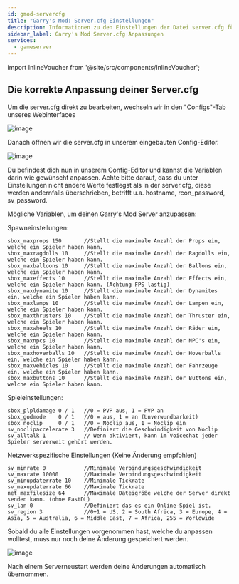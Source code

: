 ```yaml
---
id: gmod-servercfg
title: "Garry's Mod: Server.cfg Einstellungen"
description: Informationen zu den Einstellungen der Datei server.cfg für deinen Garry's Mod Server von ZAP-Hosting - ZAP-Hosting.com Dokumentation
sidebar_label: Garry's Mod Server.cfg Anpassungen
services:
  - gameserver
---
```


import InlineVoucher from '@site/src/components/InlineVoucher';

<InlineVoucher />

## Die korrekte Anpassung deiner Server.cfg

Um die server.cfg direkt zu bearbeiten, wechseln wir in den "Configs"-Tab unseres Webinterfaces

![image](https://screensaver01.zap-hosting.com/index.php/s/XpikEaKQXygdndN/preview)

Danach öffnen wir die server.cfg in unserem eingebauten Config-Editor.

![image](https://screensaver01.zap-hosting.com/index.php/s/9BQASHKEREJisHy/preview)

Du befindest dich nun in unserem Config-Editor und kannst die Variablen darin wie gewünscht anpassen. Achte bitte darauf, dass du unter Einstellungen nicht andere Werte festlegst als in der server.cfg, diese werden andernfalls überschrieben, betrifft u.a. hostname, rcon_password, sv_password.

Mögliche Variablen, um deinen Garry's Mod Server anzupassen:

Spawneinstellungen:
```
sbox_maxprops 150		//Stellt die maximale Anzahl der Props ein, welche ein Spieler haben kann.
sbox_maxragdolls 10		//Stellt die maximale Anzahl der Ragdolls ein, welche ein Spieler haben kann.
sbox_maxballoons 10		//Stellt die maximale Anzahl der Ballons ein, welche ein Spieler haben kann.
sbox_maxeffects 10		//Stellt die maximale Anzahl der Effects ein, welche ein Spieler haben kann. (Achtung FPS lastig)
sbox_maxdynamite 10		//Stellt die maximale Anzahl der Dynamites ein, welche ein Spieler haben kann.
sbox_maxlamps 10		//Stellt die maximale Anzahl der Lampen ein, welche ein Spieler haben kann.
sbox_maxthrusters 10	//Stellt die maximale Anzahl der Thruster ein, welche ein Spieler haben kann.
sbox_maxwheels 10		//Stellt die maximale Anzahl der Räder ein, welche ein Spieler haben kann.
sbox_maxnpcs 10			//Stellt die maximale Anzahl der NPC's ein, welche ein Spieler haben kann.
sbox_maxhoverballs 10	//Stellt die maximale Anzahl der Hoverballs ein, welche ein Spieler haben kann.
sbox_maxvehicles 10		//Stellt die maximale Anzahl der Fahrzeuge ein, welche ein Spieler haben kann.
sbox_maxbuttons 10		//Stellt die maximale Anzahl der Buttons ein, welche ein Spieler haben kann.
```

Spieleinstellungen:
```
sbox_plpldamage 0 / 1	//0 = PVP aus, 1 = PVP an
sbox_godmode	0 / 1	//0 = aus, 1 = an (Unverwundbarkeit)
sbox_noclip		0 / 1	//0 = Noclip aus, 1 = Noclip ein
sv_noclipaccelerate 3	//Definiert die Geschwindigkeit von Noclip
sv_alltalk 1			// Wenn aktiviert, kann im Voicechat jeder Spieler serverweit gehört werden.
```

Netzwerkspezifische Einstellungen (Keine Änderung empfohlen)
```
sv_minrate 0			//Minimale Verbindungsgeschwindigkeit
sv_maxrate 10000		//Maximale Verbindungsgeschwindigkeit
sv_minupdaterrate 10	//Minimale Tickrate
sv_maxupdaterrate 66	//Maximale Tickrate
net_maxfilesize	64		//Maximale Dateigröße welche der Server direkt senden kann. (ohne FastDL)
sv_lan 0				//Definiert das es ein Online-Spiel ist.
sv_region 3				//0+1 = US, 2 = South Africa, 3 = Europe, 4 = Asia, 5 = Australia, 6 = Middle East, 7 = Africa, 255 = Worldwide
```

Sobald du alle Einstellungen vorgenommen hast, welche du anpassen wolltest, muss nur noch deine Änderung gespeichert werden.

![image](https://screensaver01.zap-hosting.com/index.php/s/Hcd4seAQEjBfYtG/preview)

Nach einem Serverneustart werden deine Änderungen automatisch übernommen.

